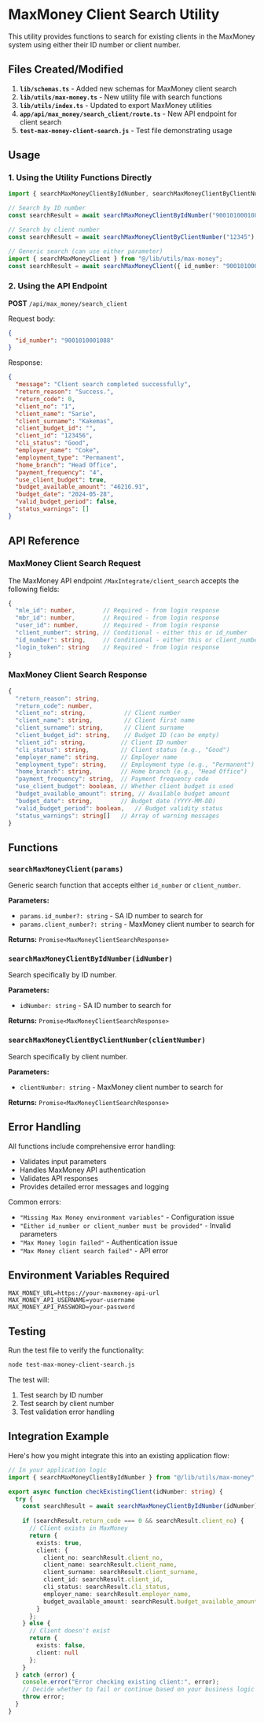 # MaxMoney Client Search Utility

This utility provides functions to search for existing clients in the MaxMoney system using either their ID number or client number.

## Files Created/Modified

1. **`lib/schemas.ts`** - Added new schemas for MaxMoney client search
2. **`lib/utils/max-money.ts`** - New utility file with search functions
3. **`lib/utils/index.ts`** - Updated to export MaxMoney utilities
4. **`app/api/max_money/search_client/route.ts`** - New API endpoint for client search
5. **`test-max-money-client-search.js`** - Test file demonstrating usage

## Usage

### 1. Using the Utility Functions Directly

```typescript
import { searchMaxMoneyClientByIdNumber, searchMaxMoneyClientByClientNumber } from "@/lib/utils/max-money";

// Search by ID number
const searchResult = await searchMaxMoneyClientByIdNumber("9001010001088");

// Search by client number  
const searchResult = await searchMaxMoneyClientByClientNumber("12345");

// Generic search (can use either parameter)
import { searchMaxMoneyClient } from "@/lib/utils/max-money";
const searchResult = await searchMaxMoneyClient({ id_number: "9001010001088" });
```

### 2. Using the API Endpoint

**POST** `/api/max_money/search_client`

Request body:
```json
{
  "id_number": "9001010001088"
}
```

Response:
```json
{
  "message": "Client search completed successfully",
  "return_reason": "Success.",
  "return_code": 0,
  "client_no": "1",
  "client_name": "Sarie",
  "client_surname": "Kakemas",
  "client_budget_id": "",
  "client_id": "123456",
  "cli_status": "Good",
  "employer_name": "Coke",
  "employment_type": "Permanent",
  "home_branch": "Head Office",
  "payment_frequency": "4",
  "use_client_budget": true,
  "budget_available_amount": "46216.91",
  "budget_date": "2024-05-28",
  "valid_budget_period": false,
  "status_warnings": []
}
```

## API Reference

### MaxMoney Client Search Request

The MaxMoney API endpoint `/MaxIntegrate/client_search` accepts the following fields:

```typescript
{
  "mle_id": number,        // Required - from login response
  "mbr_id": number,        // Required - from login response  
  "user_id": number,       // Required - from login response
  "client_number": string, // Conditional - either this or id_number
  "id_number": string,     // Conditional - either this or client_number
  "login_token": string    // Required - from login response
}
```

### MaxMoney Client Search Response

```typescript
{
  "return_reason": string,
  "return_code": number,
  "client_no": string,           // Client number
  "client_name": string,         // Client first name
  "client_surname": string,      // Client surname
  "client_budget_id": string,    // Budget ID (can be empty)
  "client_id": string,          // Client ID number
  "cli_status": string,         // Client status (e.g., "Good")
  "employer_name": string,      // Employer name
  "employment_type": string,    // Employment type (e.g., "Permanent")
  "home_branch": string,        // Home branch (e.g., "Head Office")
  "payment_frequency": string,  // Payment frequency code
  "use_client_budget": boolean, // Whether client budget is used
  "budget_available_amount": string, // Available budget amount
  "budget_date": string,        // Budget date (YYYY-MM-DD)
  "valid_budget_period": boolean,   // Budget validity status
  "status_warnings": string[]   // Array of warning messages
}
```

## Functions

### `searchMaxMoneyClient(params)`

Generic search function that accepts either `id_number` or `client_number`.

**Parameters:**
- `params.id_number?: string` - SA ID number to search for
- `params.client_number?: string` - MaxMoney client number to search for

**Returns:** `Promise<MaxMoneyClientSearchResponse>`

### `searchMaxMoneyClientByIdNumber(idNumber)`

Search specifically by ID number.

**Parameters:**
- `idNumber: string` - SA ID number to search for

**Returns:** `Promise<MaxMoneyClientSearchResponse>`

### `searchMaxMoneyClientByClientNumber(clientNumber)`

Search specifically by client number.

**Parameters:**
- `clientNumber: string` - MaxMoney client number to search for

**Returns:** `Promise<MaxMoneyClientSearchResponse>`

## Error Handling

All functions include comprehensive error handling:
- Validates input parameters
- Handles MaxMoney API authentication
- Validates API responses
- Provides detailed error messages and logging

Common errors:
- `"Missing Max Money environment variables"` - Configuration issue
- `"Either id_number or client_number must be provided"` - Invalid parameters
- `"Max Money login failed"` - Authentication issue
- `"Max Money client search failed"` - API error

## Environment Variables Required

```env
MAX_MONEY_URL=https://your-maxmoney-api-url
MAX_MONEY_API_USERNAME=your-username
MAX_MONEY_API_PASSWORD=your-password
```

## Testing

Run the test file to verify the functionality:

```bash
node test-max-money-client-search.js
```

The test will:
1. Test search by ID number
2. Test search by client number
3. Test validation error handling

## Integration Example

Here's how you might integrate this into an existing application flow:

```typescript
// In your application logic
import { searchMaxMoneyClientByIdNumber } from "@/lib/utils/max-money";

export async function checkExistingClient(idNumber: string) {
  try {
    const searchResult = await searchMaxMoneyClientByIdNumber(idNumber);
    
    if (searchResult.return_code === 0 && searchResult.client_no) {
      // Client exists in MaxMoney
      return {
        exists: true,
        client: {
          client_no: searchResult.client_no,
          client_name: searchResult.client_name,
          client_surname: searchResult.client_surname,
          client_id: searchResult.client_id,
          cli_status: searchResult.cli_status,
          employer_name: searchResult.employer_name,
          budget_available_amount: searchResult.budget_available_amount,
        }
      };
    } else {
      // Client doesn't exist
      return {
        exists: false,
        client: null
      };
    }
  } catch (error) {
    console.error("Error checking existing client:", error);
    // Decide whether to fail or continue based on your business logic
    throw error;
  }
}